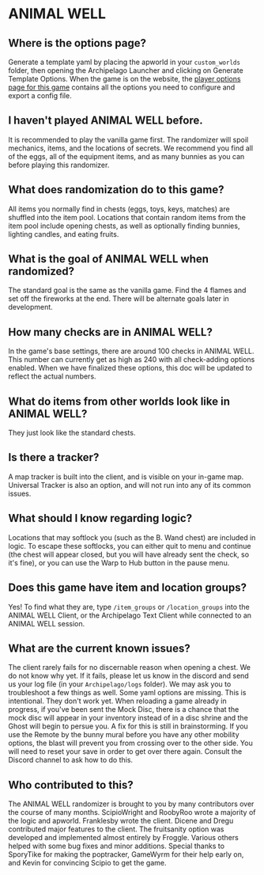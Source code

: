 # ANIMAL WELL

## Where is the options page?
Generate a template yaml by placing the apworld in your `custom_worlds` folder, then opening the Archipelago Launcher and clicking on Generate Template Options.
When the game is on the website,
the [player options page for this game](../player-options) contains all the options you need to configure and export a config file.

## I haven't played ANIMAL WELL before.
It is recommended to play the vanilla game first. The randomizer will spoil mechanics, items, and the locations of secrets.
We recommend you find all of the eggs, all of the equipment items, and as many bunnies as you can before playing this randomizer.

## What does randomization do to this game?
All items you normally find in chests (eggs, toys, keys, matches) are shuffled into the item pool.
Locations that contain random items from the item pool include opening chests, as well as optionally finding bunnies, lighting candles, and eating fruits.

## What is the goal of ANIMAL WELL when randomized?
The standard goal is the same as the vanilla game. Find the 4 flames and set off the fireworks at the end.
There will be alternate goals later in development.

## How many checks are in ANIMAL WELL?
In the game's base settings, there are around 100 checks in ANIMAL WELL. This number can currently get as high as 240 with all check-adding options enabled.
When we have finalized these options, this doc will be updated to reflect the actual numbers.

## What do items from other worlds look like in ANIMAL WELL?
They just look like the standard chests.

## Is there a tracker?
A map tracker is built into the client, and is visible on your in-game map.
Universal Tracker is also an option, and will not run into any of its common issues.

## What should I know regarding logic?
Locations that may softlock you (such as the B. Wand chest) are included in logic. To escape these softlocks, you can either quit to menu and continue (the chest will appear closed, but you will have already sent the check, so it's fine), or you can use the Warp to Hub button in the pause menu.

## Does this game have item and location groups?
Yes! To find what they are, type `/item_groups` or `/location_groups` into the ANIMAL WELL Client, or the Archipelago Text Client while connected to an ANIMAL WELL session.

## What are the current known issues?
The client rarely fails for no discernable reason when opening a chest. We do not know why yet. If it fails, please let us know in the discord and send us your log file (in your `Archipelago/logs` folder). We may ask you to troubleshoot a few things as well.
Some yaml options are missing. This is intentional. They don't work yet.
When reloading a game already in progress, if you've been sent the Mock Disc, there is a chance that the mock disc will appear in your inventory instead of in a disc shrine and the Ghost will begin to persue you. A fix for this is still in brainstorming.
If you use the Remote by the bunny mural before you have any other mobility options, the blast will prevent you from crossing over to the other side. You will need to reset your save in order to get over there again. Consult the Discord channel to ask how to do this.

## Who contributed to this?
The ANIMAL WELL randomizer is brought to you by many contributors over the course of many months.
ScipioWright and RoobyRoo wrote a majority of the logic and apworld.
Franklesby wrote the client. Dicene and Dregu contributed major features to the client.
The fruitsanity option was developed and implemented almost entirely by Froggle.
Various others helped with some bug fixes and minor additions.
Special thanks to SporyTike for making the poptracker, GameWyrm for their help early on, and Kevin for convincing Scipio to get the game.
